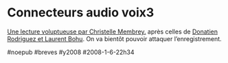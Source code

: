 # Connecteurs audio voix3

[Une lecture voluptueuse par Christelle Membrey.](http://web.mac.com/christelle.membrey/Chriscast/Chriscasts/Entr%C3%A9es/2008/1/6_Thierry_Crouzet%2C_Le_Peuple_des_Connecteurs._.html) après celles de [Donatien Rodriguez et Laurent Bohu](../../page/le-peuple-des-connecteurs-v2-audio). On va bientôt pouvoir attaquer l’enregistrement.

#noepub #breves #y2008 #2008-1-6-22h34
